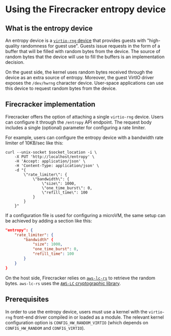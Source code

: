# Using the Firecracker entropy device

## What is the entropy device

An entropy device is a [`virtio-rng` device][1] that provides guests with
"high-quality randomness for guest use". Guests issue requests in the form of a
buffer that will be filled with random bytes from the device. The source of
random bytes that the device will use to fill the buffers is an implementation
decision.

On the guest side, the kernel uses random bytes received through the device as
an extra source of entropy. Moreover, the guest VirtIO driver exposes the
`/dev/hwrng` character device. User-space applications can use this device to
request random bytes from the device.

## Firecracker implementation

Firecracker offers the option of attaching a single `virtio-rng` device. Users
can configure it through the `/entropy` API endpoint. The request body includes
a single (optional) parameter for configuring a rate limiter.

For example, users can configure the entropy device with a bandwidth rate
limiter of 10KB/sec like this:

```console
curl --unix-socket $socket_location -i \
    -X PUT 'http://localhost/entropy' \
    -H 'Accept: application/json' \
    -H 'Content-Type: application/json' \
    -d "{
        \"rate_limiter\": {
            \"bandwidth\": {
                \"size\": 1000,
                \"one_time_burst\": 0,
                \"refill_time\": 100
            }
        }
    }"
```

If a configuration file is used for configuring a microVM, the same setup can be
achieved by adding a section like this:

```json
"entropy": {
    "rate_limiter": {
        "bandwidth" {
            "size": 1000,
            "one_time_burst": 0,
            "refill_time": 100
        }
    }
}
```

On the host side, Firecracker relies on [`aws-lc-rs`][2] to retrieve the random
bytes. `aws-lc-rs` uses the [`AWS-LC` cryptographic library][3].

## Prerequisites

In order to use the entropy device, users must use a kernel with the
`virtio-rng` front-end driver compiled in or loaded as a module. The relevant
kernel configuration option is `CONFIG_HW_RANDOM_VIRTIO` (which depends on
`CONFIG_HW_RANDOM` and `CONFIG_VIRTIO`).

[1]:
  https://docs.oasis-open.org/virtio/virtio/v1.2/cs01/virtio-v1.2-cs01.html#x1-3050004
[2]: https://docs.rs/aws-lc-rs/latest/aws_lc_rs/index.html
[3]: https://github.com/aws/aws-lc
